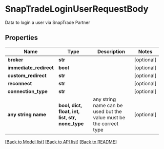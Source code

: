 # SnapTradeLoginUserRequestBody

Data to login a user via SnapTrade Partner

## Properties
Name | Type | Description | Notes
------------ | ------------- | ------------- | -------------
**broker** | **str** |  | [optional] 
**immediate_redirect** | **bool** |  | [optional] 
**custom_redirect** | **str** |  | [optional] 
**reconnect** | **str** |  | [optional] 
**connection_type** | **str** |  | [optional] 
**any string name** | **bool, dict, float, int, list, str, none_type** | any string name can be used but the value must be the correct type | [optional]

[[Back to Model list]](../README.md#documentation-for-models) [[Back to API list]](../README.md#documentation-for-api-endpoints) [[Back to README]](../README.md)


